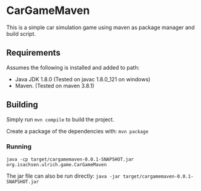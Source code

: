 # CarGameMaven
This is a simple car simulation game using maven as package manager and build script.

## Requirements
Assumes the following is installed and added to path:
 - Java JDK 1.8.0 (Tested on javac 1.8.0_121 on windows)
 - Maven. (Tested on maven 3.8.1)

## Building
Simply run `mvn compile` to build the project.

Create a package of the dependencies with: `mvn package`

### Running
`java -cp target/cargamemaven-0.0.1-SNAPSHOT.jar org.isachsen.ulrich.game.CarGameMaven`

The jar file can also be run directly:
`java -jar target/cargamemaven-0.0.1-SNAPSHOT.jar`
